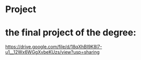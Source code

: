 # Project
# the final project of the degree:
https://drive.google.com/file/d/18qXhBI9K8l7-u1__12Wx6WGgXvbeKUzs/view?usp=sharing
